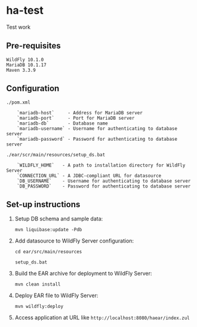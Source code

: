 # ha-test
Test work

## Pre-requisites

    WildFly 10.1.0
    MariaDB 10.1.17
    Maven 3.3.9
    
## Configuration

    ./pom.xml
    
        `mariadb-host`     - Address for MariaDB server
        `mariadb-port`     - Port for MariaDB server
        `mariadb-db`       - Database name
        `mariadb-username` - Username for authenticating to database server
        `mariadb-password` - Password for authenticating to database server
        
    ./ear/scr/main/resources/setup_ds.bat
        
        `WILDFLY_HOME`   - A path to installation directory for WildFly Server
        `CONNECTION_URL` - A JDBC-compliant URL for datasource
        `DB_USERNAME`    - Username for authenticating to database server
        `DB_PASSWORD`    - Password for authenticating to database server
        
## Set-up instructions

1. Setup DB schema and sample data:
   
   `mvn liquibase:update -Pdb`

2. Add datasource to WildFly Server configuration:
   
   `cd ear/src/main/resources`
   
   `setup_ds.bat`
   
3. Build the EAR archive for deployment to WildFly Server:
   
   `mvn clean install`
   
4. Deploy EAR file to WildFly Server:
   
   `mvn wildfly:deploy`
      
5. Access application at URL like `http://localhost:8080/haear/index.zul`   
    
